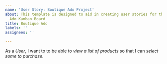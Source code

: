 ```yaml
---
name: 'User Story: Boutique Ado Project'
about: This template is designed to aid in creating user stories for the Boutique
  Ado Kanban Board
title: Boutique Ado
labels: ''
assignees: ''

---
```


As a *User*, I want to to be able to *view a list of products* so that I can *select some to purchase*.
